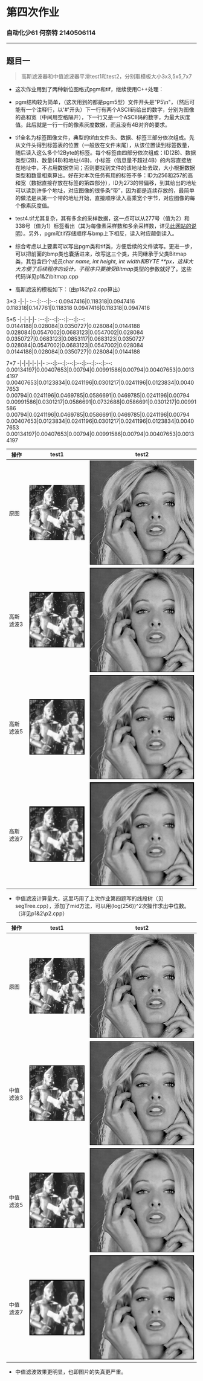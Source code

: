 
# 第四次作业

### 自动化少61 何奈特 2140506114

---

## 题目一

> 高斯滤波器和中值滤波器平滑test1和test2，分别取模板大小3x3,5x5,7x7

* 这次作业用到了两种新位图格式pgm和tif，继续使用C++处理：

* pgm结构较为简单，（这次用到的都是pgm5型）文件开头是"P5\n"，（然后可能有一个注释行，以'#'开头）下一行有两个ASCII码给出的数字，分别为图像的高和宽（中间用空格隔开），下一行又是一个ASCII码的数字，为最大灰度值。此后就是一行一行的像素灰度数据，而且没有4B对齐的要求。

* tif全名为标签图像文件，典型的tif由文件头、数据、标签三部分依次组成。先从文件头得到标签表的位置（一般放在文件末尾），从该位置读到标签数量，随后读入这么多个12Byte的标签。每个标签由四部分依次组成：ID(2B)、数据类型(2B)、数量(4B)和地址(4B)，小标签（信息量不超过4B）的内容直接放在地址中，不占用数据空间；否则要找到文件的该地址处去取，大小根据数据类型和数量相乘算出。好在对本次任务有用的标签不多：ID为256和257的高和宽（数据直接存放在标签的第四部分），ID为273的带偏移，到其给出的地址可以读到许多个地址，对应图像的很多条“带”，因为都是连续存放的，最简单的做法是从第一个带的地址开始，直接顺序读入高乘宽个字节，对应图像的每个像素灰度值。

* test4.tif尤其复杂，其有多余的采样数据，这一点可以从277号（值为2）和338号（值为1）标签看出（其为每像素采样数和多余采样数，详见[此网站的说明](https://www.awaresystems.be/imaging/tiff/tifftags/samplesperpixel.html)）。另外，pgm和tif存储顺序与bmp上下相反，读入时应颠倒读入。

* 综合考虑以上要素可以写出pgm类和tif类，方便后续的文件读写。更进一步，可以把前面的bmp类也囊括进来，改写这三个类，共同继承于父类Bitmap类，其包含四个成员char *name, int height, int width和BYTE **px，这样大大方便了后续程序的设计，子程序只要接受Bitmap*类型的参数就好了。这些代码详见p1&2\bitmap.cpp

* 高斯滤波的模板如下：（由p1&2\p2.cpp算出）

3*3
-|-|-
:--:|:--:|:--:
0.0947416|0.118318|0.0947416
0.118318|0.147761|0.118318
0.0947416|0.118318|0.0947416

5*5
-|-|-|-|-
:--:|:--:|:--:|:--:|:--:
0.0144188|0.028084|0.0350727|0.028084|0.0144188
0.028084|0.0547002|0.0683123|0.0547002|0.028084
0.0350727|0.0683123|0.0853117|0.0683123|0.0350727
0.028084|0.0547002|0.0683123|0.0547002|0.028084
0.0144188|0.028084|0.0350727|0.028084|0.0144188

7*7
-|-|-|-|-|-|-
:--:|:--:|:--:|:--:|:--:|:--:|:--:
0.00134197|0.00407653|0.00794|0.00991586|0.00794|0.00407653|0.00134197
0.00407653|0.0123834|0.0241196|0.0301217|0.0241196|0.0123834|0.00407653
0.00794|0.0241196|0.0469785|0.0586691|0.0469785|0.0241196|0.00794
0.00991586|0.0301217|0.0586691|0.0732688|0.0586691|0.0301217|0.00991586
0.00794|0.0241196|0.0469785|0.0586691|0.0469785|0.0241196|0.00794
0.00407653|0.0123834|0.0241196|0.0301217|0.0241196|0.0123834|0.00407653
0.00134197|0.00407653|0.00794|0.00991586|0.00794|0.00407653|0.00134197

操作|test1|test2
--|--|--
原图|![](p1&2/test1.bmp)|![](p1&2/test2.bmp)
高斯滤波3|![](p1&2/test1_g3.bmp)|![](p1&2/test2_g3.bmp)
高斯滤波5|![](p1&2/test1_g5.bmp)|![](p1&2/test2_g5.bmp)
高斯滤波7|![](p1&2/test1_g7.bmp)|![](p1&2/test2_g7.bmp)

* 中值滤波计算量大，这里巧用了上次作业第四题写的线段树（见segTree.cpp），添加了mid方法，可以用(log(256))^2次操作求出中位数。（详见p1&2\p2.cpp）

操作|test1|test2
--|--|--
原图|![](p1&2/test1.bmp)|![](p1&2/test2.bmp)
中值滤波3|![](p1&2/test1_m3.bmp)|![](p1&2/test2_m3.bmp)
中值滤波5|![](p1&2/test1_m5.bmp)|![](p1&2/test2_m5.bmp)
中值滤波7|![](p1&2/test1_m7.bmp)|![](p1&2/test2_m7.bmp)

* 中值滤波效果更明显，也即图片的失真更严重。